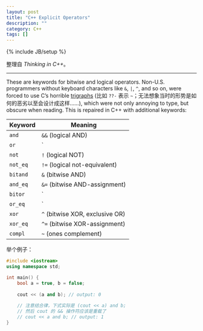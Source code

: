 ```yaml
---
layout: post
title: "C++ Explicit Operators"
description: ""
category: C++
tags: []
---
```

{% include JB/setup %}

整理自 _Thinking in C++_。

-----

These are keywords for bitwise and logical operators. Non-U.S. programmers without keyboard characters like `&`, `|`, `^`, and so on, were forced to use C’s horrible [trigraphs](http://en.wikipedia.org/wiki/Digraphs_and_trigraphs) (比如 `??-` 表示 `~`；无法想象当时的形势是如何的恶劣以至会设计成这样……), which were not only annoying to type, but obscure when reading. This is repaired in C++ with additional keywords:

<!--
Keyword, Meaning
`and`, `&&` (logical AND)
`or`, `||` (logical OR)
`not`, `!` (logical NOT)
`not_eq`, `!=` (logical not-equivalent)
`bitand`, `&` (bitwise AND)
`and_eq`, `&=` (bitwise AND-assignment)
`bitor`, `|` (bitwise OR)
`or_eq`, `|=` (bitwise OR-assignment)
`xor`, `^` (bitwise XOR exclusive OR)
`xor_eq`, `^=` (bitwise XOR-assignment)
`compl`, `~` (ones complement)
-->

| Keyword  | Meaning                         |
|----------|---------------------------------|
| `and`    | `&&` (logical AND)              |
| `or`     | `||` (logical OR)               |
| `not`    | `!` (logical NOT)               |
| `not_eq` | `!=` (logical not-equivalent)   |
| `bitand` | `&` (bitwise AND)               |
| `and_eq` | `&=` (bitwise AND-assignment)   |
| `bitor`  | `|` (bitwise OR)                |
| `or_eq`  | `|=` (bitwise OR-assignment)    |
| `xor`    | `^` (bitwise XOR, exclusive OR) |
| `xor_eq` | `^=` (bitwise XOR-assignment)   |
| `compl`  | `~` (ones complement)           |

举个例子：

```cpp
#include <iostream>
using namespace std;

int main() {
	bool a = true, b = false;
	
	cout << (a and b); // output: 0
	
	// 注意结合律，下式实际是 (cout << a) and b;
	// 然后 cout 的 && 操作符应该是重载了 
	// cout << a and b; // output: 1
}
```
